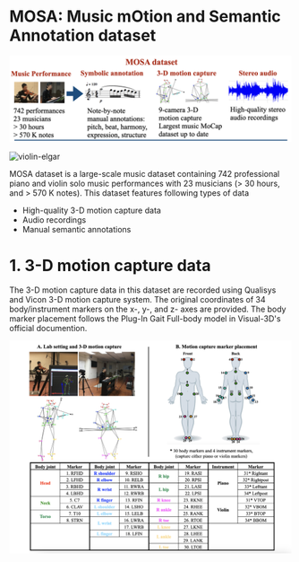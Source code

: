 # MOSA: Music mOtion and Semantic Annotation dataset

![alt text](https://github.com/yufenhuang/MOSA-Music-mOtion-and-Semantic-Annotation-dataset/blob/main/figure/dataset.png)



![violin-elgar](https://github.com/yufenhuang/MOSA-Music-mOtion-and-Semantic-Annotation-dataset/assets/42167635/bff2e1dc-aa7a-471b-bd4c-f7bab0748a49)




MOSA dataset is a large-scale music dataset containing 742 professional piano and violin solo music performances with 23 musicians (> 30 hours, and > 570 K notes). This dataset features following types of data
- High-quality 3-D motion capture data
- Audio recordings
- Manual semantic annotations


# 1. 3-D motion capture data
The 3-D motion capture data in this dataset are recorded using Qualisys and Vicon 3-D motion capture system. The original coordinates of 34 body/instrument markers on the x-, y-, and z- axes are provided. The body marker placement
follows the Plug-In Gait Full-body model in Visual-3D's official documention.

![alt text](https://github.com/yufenhuang/MOSA-Music-mOtion-and-Semantic-Annotation-dataset/blob/main/figure/mocap.png)

